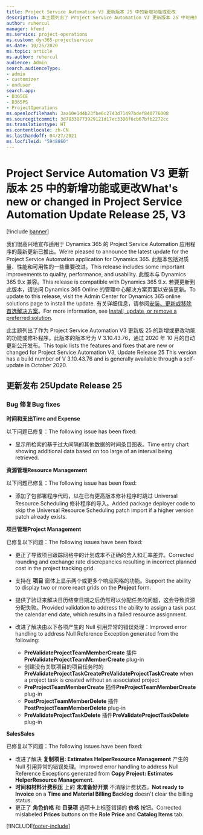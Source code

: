 ```yaml
---
title: Project Service Automation V3 更新版本 25 中的新增功能或更改
description: 本主题列出了 Project Service Automation V3 更新版本 25 中可用的功能和修复。
author: ruhercul
manager: kfend
ms.service: project-operations
ms.custom: dyn365-projectservice
ms.date: 10/26/2020
ms.topic: article
ms.author: ruhercul
audience: Admin
search.audienceType:
- admin
- customizer
- enduser
search.app:
- D365CE
- D365PS
- ProjectOperations
ms.openlocfilehash: 3aa10e1d4b23fbe6c2743d71497bdef840776008
ms.sourcegitcommit: 3d78338773929121d17ec3386f6cb67bfb2272cc
ms.translationtype: HT
ms.contentlocale: zh-CN
ms.lasthandoff: 04/27/2021
ms.locfileid: "5948860"
---
```

# <a name="whats-new-or-changed-in-project-service-automation-update-release-25-v3"></a><span data-ttu-id="cc110-103">Project Service Automation V3 更新版本 25 中的新增功能或更改</span><span class="sxs-lookup"><span data-stu-id="cc110-103">What's new or changed in Project Service Automation Update Release 25, V3</span></span>

[!include [banner](../includes/psa-now-project-operations.md)]

<span data-ttu-id="cc110-104">我们很高兴地宣布适用于 Dynamics 365 的 Project Service Automation 应用程序的最新更新已推出。</span><span class="sxs-lookup"><span data-stu-id="cc110-104">We’re pleased to announce the latest update for the Project Service Automation application for Dynamics 365.</span></span> <span data-ttu-id="cc110-105">此版本包括对质量、性能和可用性的一些重要改进。</span><span class="sxs-lookup"><span data-stu-id="cc110-105">This release includes some important improvements to quality, performance, and usability.</span></span> <span data-ttu-id="cc110-106">此版本与 Dynamics 365 9.x 兼容。</span><span class="sxs-lookup"><span data-stu-id="cc110-106">This release is compatible with Dynamics 365 9.x.</span></span> <span data-ttu-id="cc110-107">若要更新到此版本，请访问 Dynamics 365 Online 的管理中心解决方案页面以安装更新。</span><span class="sxs-lookup"><span data-stu-id="cc110-107">To update to this release, visit the Admin Center for Dynamics 365 online solutions page to install the update.</span></span> <span data-ttu-id="cc110-108">有关详细信息，请参阅[安装、更新或移除首选解决方案](/power-platform/admin/install-remove-preferred-solution)。</span><span class="sxs-lookup"><span data-stu-id="cc110-108">For more information, see [Install, update, or remove a preferred solution](/power-platform/admin/install-remove-preferred-solution).</span></span>

<span data-ttu-id="cc110-109">此主题列出了作为 Project Service Automation V3 更新版 25 的新增或更改功能的功能或修补程序。此版本的版本号为 V 3.10.43.76，通过 2020 年 10 月的自动更新公开发布。</span><span class="sxs-lookup"><span data-stu-id="cc110-109">This topic lists the features and fixes that are new or changed for Project Service Automation V3, Update Release 25 This version has a build number of V 3.10.43.76 and is generally available through a self-update in October 2020.</span></span>

## <a name="update-release-25"></a><span data-ttu-id="cc110-110">更新发布 25</span><span class="sxs-lookup"><span data-stu-id="cc110-110">Update Release 25</span></span>

### <a name="bug-fixes"></a><span data-ttu-id="cc110-111">Bug 修复</span><span class="sxs-lookup"><span data-stu-id="cc110-111">Bug fixes</span></span>

<span data-ttu-id="cc110-112">**时间和支出**</span><span class="sxs-lookup"><span data-stu-id="cc110-112">**Time and Expense**</span></span>

<span data-ttu-id="cc110-113">以下问题已修复：</span><span class="sxs-lookup"><span data-stu-id="cc110-113">The following issue has been fixed:</span></span>

- <span data-ttu-id="cc110-114">显示所检索的基于过大间隔的其他数据的时间条目图表。</span><span class="sxs-lookup"><span data-stu-id="cc110-114">Time entry chart showing additional data based on too large of an interval being retrieved.</span></span>

<span data-ttu-id="cc110-115">**资源管理**</span><span class="sxs-lookup"><span data-stu-id="cc110-115">**Resource Management**</span></span>

<span data-ttu-id="cc110-116">以下问题已修复：</span><span class="sxs-lookup"><span data-stu-id="cc110-116">The following issue has been fixed:</span></span>

- <span data-ttu-id="cc110-117">添加了包部署程序代码，以在已有更高版本修补程序时跳过 Universal Resource Scheduling 修补程序的导入。</span><span class="sxs-lookup"><span data-stu-id="cc110-117">Added package deployer code to skip the Universal Resource Scheduling patch import if a higher version patch already exists.</span></span>

<span data-ttu-id="cc110-118">**项目管理**</span><span class="sxs-lookup"><span data-stu-id="cc110-118">**Project Management**</span></span>

<span data-ttu-id="cc110-119">已修复以下问题：</span><span class="sxs-lookup"><span data-stu-id="cc110-119">The following issues have been fixed:</span></span>

- <span data-ttu-id="cc110-120">更正了导致项目跟踪网格中的计划成本不正确的舍入和汇率差异。</span><span class="sxs-lookup"><span data-stu-id="cc110-120">Corrected rounding and exchange rate discrepancies resulting in incorrect planned cost in the project tracking grid.</span></span>
- <span data-ttu-id="cc110-121">支持在 **项目** 窗体上显示两个或更多个响应网格的功能。</span><span class="sxs-lookup"><span data-stu-id="cc110-121">Support the ability to display two or more react grids on the **Project** form.</span></span>
- <span data-ttu-id="cc110-122">提供了验证来解决日历结束日期之后仍然可以分配任务的问题，这会导致资源分配失败。</span><span class="sxs-lookup"><span data-stu-id="cc110-122">Provided validation to address the ability to assign a task past the calendar end date, which results in a failed resource assignment.</span></span>
- <span data-ttu-id="cc110-123">改进了解决由以下各项产生的 Null 引用异常的错误处理：</span><span class="sxs-lookup"><span data-stu-id="cc110-123">Improved error handling to address Null Reference Exception generated from the following:</span></span>

    - <span data-ttu-id="cc110-124">**PreValidateProjectTeamMemberCreate** 插件</span><span class="sxs-lookup"><span data-stu-id="cc110-124">**PreValidateProjectTeamMemberCreate** plug-in</span></span>
    - <span data-ttu-id="cc110-125">创建没有关联项目的项目任务时的 **PreValidateProjectTaskCreate**</span><span class="sxs-lookup"><span data-stu-id="cc110-125">**PreValidateProjectTaskCreate** when a project task is created without an associated project</span></span>
    - <span data-ttu-id="cc110-126">**PreProjectTeamMemberCreate** 插件</span><span class="sxs-lookup"><span data-stu-id="cc110-126">**PreProjectTeamMemberCreate** plug-in</span></span>
    - <span data-ttu-id="cc110-127">**PostProjectTeamMemberDelete** 插件</span><span class="sxs-lookup"><span data-stu-id="cc110-127">**PostProjectTeamMemberDelete** plug-in</span></span>
    - <span data-ttu-id="cc110-128">**PreValidateProjectTaskDelete** 插件</span><span class="sxs-lookup"><span data-stu-id="cc110-128">**PreValidateProjectTaskDelete** plug-in</span></span>

<span data-ttu-id="cc110-129">**Sales**</span><span class="sxs-lookup"><span data-stu-id="cc110-129">**Sales**</span></span>

<span data-ttu-id="cc110-130">已修复以下问题：</span><span class="sxs-lookup"><span data-stu-id="cc110-130">The following issues have been fixed:</span></span>

- <span data-ttu-id="cc110-131">改进了解决 **复制项目: Estimates HelperResource Management** 产生的 Null 引用异常的错误处理。</span><span class="sxs-lookup"><span data-stu-id="cc110-131">Improved error handling to address Null Reference Exceptions generated from **Copy Project: Estimates HelperResource Management**.</span></span>
- <span data-ttu-id="cc110-132">**时间和材料计费积压** 上的 **未准备好开票** 不清除计费状态。</span><span class="sxs-lookup"><span data-stu-id="cc110-132">**Not ready to Invoice** on a **Time and Material Billing Backlog** doesn't clear the billing status.</span></span>
- <span data-ttu-id="cc110-133">更正了 **角色价格** 和 **目录项** 选项卡上标签错误的 **价格** 按钮。</span><span class="sxs-lookup"><span data-stu-id="cc110-133">Corrected mislabeled **Prices** buttons on the **Role Price** and **Catalog Items** tab.</span></span>


[!INCLUDE[footer-include](../includes/footer-banner.md)]